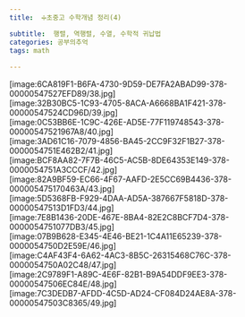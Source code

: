 ```yaml
---
title:  ➗초중고 수학개념 정리(4)

subtitle:  행렬, 역행렬, 수열, 수학적 귀납법
categories: 공부의추억 
tags: math
 
---
```


  
[image:6CA819F1-B6FA-4730-9D59-DE7FA2ABAD99-378-00000547527EFD89/38.jpg]  
[image:32B30BC5-1C93-4705-8ACA-A6668BA1F421-378-00000547524CD96D/39.jpg]  
[image:0C53BB6E-1C9C-426E-AD5E-77F119748543-378-00000547521967A8/40.jpg]  
[image:3AD61C16-7079-4856-BA45-2CC9F32F1B27-378-0000054751E462B2/41.jpg]  
[image:BCF8AA82-7F7B-46C5-AC5B-8DE64353E149-378-0000054751A3CCCF/42.jpg]  
[image:82A9BF59-EC66-4F67-AAFD-2E5CC69B4436-378-000005475170463A/43.jpg]  
[image:5D5368FB-F929-4DAA-AD5A-387667F5818D-378-00000547513D1FD3/44.jpg]  
[image:7E8B1436-20DE-467E-8BA4-82E2C8BCF7D4-378-0000054751077DB3/45.jpg]  
[image:07B9B628-E345-4E46-BE21-1C4A11E65239-378-0000054750D2E59E/46.jpg]  
[image:C4AF43F4-6A62-4AC3-8B5C-26315468C76C-378-0000054750A02C48/47.jpg]  
[image:2C9789F1-A89C-4E6F-82B1-B9A54DDF9EE3-378-00000547506EC84E/48.jpg]  
[image:7C3DEDB7-AFDD-4C5D-AD24-CF084D24AE8A-378-00000547503C8365/49.jpg]  
  
